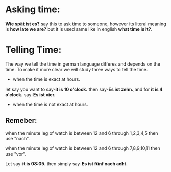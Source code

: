 # Asking time:
**Wie spät ist es?** say this to ask time to someone, however its literal meaning is **how late we are?**
but it is used same like in english **what time is it?**.

# Telling Time:
The way we tell the time in german language differes and depends on the time. To make it more clear we will study
three ways to tell the time.

- when the time is exact at hours.

let say you want to say-**it is 10 o'clock.** then say-**Es ist zehn.**,and for **it is 4 o'clock.** say-**Es ist vier.**
  
- when the time is not exact at hours.

## Remeber:
when the minute leg of watch is between 12 and 6 through 1,2,3,4,5 then use "nach".

when the minute leg of watch is between 12 and 6 through 7,8,9,10,11 then use "vor".
           
Let say-**it is 08:05.** then simply say-**Es ist fünf nach acht.**

